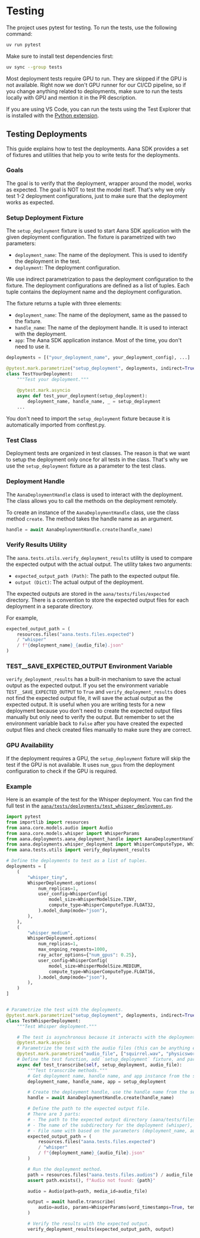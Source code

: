 # Testing

The project uses pytest for testing. To run the tests, use the following command:

```bash
uv run pytest
```

Make sure to install test dependencies first:

```bash
uv sync --group tests
```

Most deployment tests require GPU to run. They are skipped if the GPU is not available. Right now we don't GPU runner for our CI/CD pipeline, so if you change anything related to deployments, make sure to run the tests locally with GPU and mention it in the PR description.

If you are using VS Code, you can run the tests using the Test Explorer that is installed with the [Python extension](https://code.visualstudio.com/docs/python/testing).

## Testing Deployments

This guide explains how to test the deployments. Aana SDK provides a set of fixtures and utilities that help you to write tests for the deployments. 

### Goals

The goal is to verify that the deployment, wrapper around the model, works as expected. The goal is NOT to test the model itself. That's why we only test 1-2 deployment configurations, just to make sure that the deployment works as expected.

### Setup Deployment Fixture

The `setup_deployment` fixture is used to start Aana SDK application with the given deployment configuration. The fixture is parametrized with two parameters:
- `deployment_name`: The name of the deployment. This is used to identify the deployment in the test.
- `deployment`: The deployment configuration. 

We use indirect parametrization to pass the deployment configuration to the fixture. The deployment configurations are defined as a list of tuples. Each tuple contains the deployment name and the deployment configuration.

The fixture returns a tuple with three elements:
- `deployment_name`: The name of the deployment, same as the passed to the fixture.
- `handle_name`: The name of the deployment handle. It is used to interact with the deployment.
- `app`: The Aana SDK application instance. Most of the time, you don't need to use it.

```python
deployments = [("your_deployment_name", your_deployment_config), ...]

@pytest.mark.parametrize("setup_deployment", deployments, indirect=True)
class TestYourDeployment:
    """Test your deployment."""
    
    @pytest.mark.asyncio
    async def test_your_deployment(setup_deployment):
        deployment_name, handle_name, _ = setup_deployment
    ...
```

You don't need to import the `setup_deployment` fixture because it is automatically imported from conftest.py.

### Test Class

Deployment tests are organized in test classes. The reason is that we want to setup the deployment only once for all tests in the class. That's why we use the `setup_deployment` fixture as a parameter to the test class.



### Deployment Handle

The `AanaDeploymentHandle` class is used to interact with the deployment. The class allows you to call the methods on the deployment remotely. 

To create an instance of the `AanaDeploymentHandle` class, use the class method `create`. The method takes the handle name as an argument.

```python
handle = await AanaDeploymentHandle.create(handle_name)
```

### Verify Results Utility

The `aana.tests.utils.verify_deployment_results` utility is used to compare the expected output with the actual output. The utility takes two arguments:
- `expected_output_path (Path)`: The path to the expected output file.
- `output (Dict)`: The actual output of the deployment.

The expected outputs are stored in the `aana/tests/files/expected` directory. There is a convention to store the expected output files for each deployment in a separate directory.

For example,

```python
expected_output_path = (
    resources.files("aana.tests.files.expected")
    / "whisper"
    / f"{deployment_name}_{audio_file}.json"
)
```

### TEST__SAVE_EXPECTED_OUTPUT Environment Variable

`verify_deployment_results` has a built-in mechanism to save the actual output as the expected output. If you set the environment variable `TEST__SAVE_EXPECTED_OUTPUT` to `True` and `verify_deployment_results` does not find the expected output file, it will save the actual output as the expected output. It is useful when you are writing tests for a new deployment because you don't need to create the expected output files manually but only need to verify the output. But remember to set the environment variable back to `False` after you have created the expected output files and check created files manually to make sure they are correct.


### GPU Availability

If the deployment requires a GPU, the `setup_deployment` fixture will skip the test if the GPU is not available. It uses `num_gpus` from the deployment configuration to check if the GPU is required.


### Example

Here is an example of the test for the Whisper deployment. You can find the full test in the [`aana/tests/deployments/test_whisper_deployment.py`](https://github.com/mobiusml/aana_sdk/blob/main/aana/tests/deployments/test_whisper_deployment.py).

```python
import pytest
from importlib import resources
from aana.core.models.audio import Audio
from aana.core.models.whisper import WhisperParams
from aana.deployments.aana_deployment_handle import AanaDeploymentHandle
from aana.deployments.whisper_deployment import WhisperComputeType, WhisperConfig, WhisperDeployment, WhisperModelSize
from aana.tests.utils import verify_deployment_results

# Define the deployments to test as a list of tuples.
deployments = [
    (
        "whisper_tiny",
        WhisperDeployment.options(
            num_replicas=1,
            user_config=WhisperConfig(
                model_size=WhisperModelSize.TINY,
                compute_type=WhisperComputeType.FLOAT32,
            ).model_dump(mode="json"),
        ),
    ),
    (
        "whisper_medium",
        WhisperDeployment.options(
            num_replicas=1,
            max_ongoing_requests=1000,
            ray_actor_options={"num_gpus": 0.25},
            user_config=WhisperConfig(
                model_size=WhisperModelSize.MEDIUM,
                compute_type=WhisperComputeType.FLOAT16,
            ).model_dump(mode="json"),
        ),
    )
]


# Parametrize the test with the deployments.
@pytest.mark.parametrize("setup_deployment", deployments, indirect=True)
class TestWhisperDeployment:
    """Test Whisper deployment."""

    # The test is asynchronous because it interacts with the deployment.
    @pytest.mark.asyncio
    # Parametrize the test with the audio files (this can be anything else like prompts etc.).
    @pytest.mark.parametrize("audio_file", ["squirrel.wav", "physicsworks.wav"])
    # Define the test function, add `setup_deployment` fixture, and parameterized arguments to the function.
    async def test_transcribe(self, setup_deployment, audio_file):
        """Test transcribe methods."""
        # Get deployment name, handle name, and app instance from the setup_deployment fixture.
        deployment_name, handle_name, app = setup_deployment

        # Create the deployment handle, use the handle name from the setup_deployment fixture.
        handle = await AanaDeploymentHandle.create(handle_name)

        # Define the path to the expected output file. 
        # There are 3 parts: 
        # - The path to the expected output directory (aana/tests/files/expected), should not be changed.
        # - The name of the subdirectory for the deployment (whisper), should be changed for each deployment type.
        # - File name with based on the parameters (deployment_name, audio_file, etc.).
        expected_output_path = (
            resources.files("aana.tests.files.expected")
            / "whisper"
            / f"{deployment_name}_{audio_file}.json"
        )

        # Run the deployment method.
        path = resources.files("aana.tests.files.audios") / audio_file
        assert path.exists(), f"Audio not found: {path}"

        audio = Audio(path=path, media_id=audio_file)

        output = await handle.transcribe(
            audio=audio, params=WhisperParams(word_timestamps=True, temperature=0.0)
        )

        # Verify the results with the expected output.
        verify_deployment_results(expected_output_path, output)
```
    